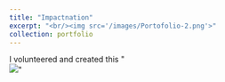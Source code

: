 ```yaml
---
title: "Impactnation"
excerpt: "<br/><img src='/images/Portofolio-2.png'>"
collection: portfolio
---
```


I volunteered and created this 
"<br/><img src='/images/Portofolio-2.png'>"